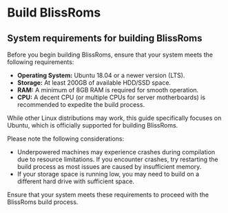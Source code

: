 # Build BlissRoms

## System requirements for building BlissRoms

Before you begin building BlissRoms, ensure that your system meets the following requirements:

- **Operating System:** Ubuntu 18.04 or a newer version (LTS).
- **Storage:** At least 200GB of available HDD/SSD space.
- **RAM:** A minimum of 8GB RAM is required for smooth operation.
- **CPU:** A decent CPU (or multiple CPUs for server motherboards) is recommended to expedite the build process.

While other Linux distributions may work, this guide specifically focuses on Ubuntu, which is officially supported for building BlissRoms.

Please note the following considerations:

- Underpowered machines may experience crashes during compilation due to resource limitations. If you encounter crashes, try restarting the build process as most issues are caused by insufficient memory.
- If your storage space is running low, you may need to build on a different hard drive with sufficient space.

Ensure that your system meets these requirements to proceed with the BlissRoms build process.
